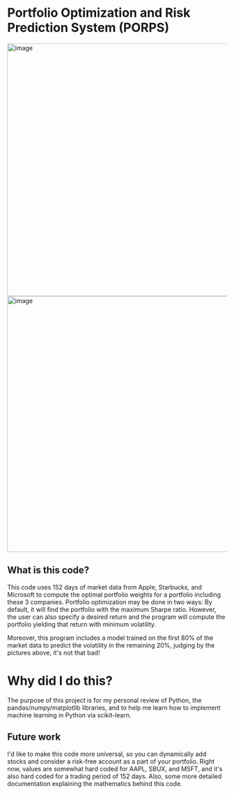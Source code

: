 # Portfolio Optimization and Risk Prediction System (PORPS)

<img width="986" height="579" alt="image" src="https://github.com/user-attachments/assets/2dedf997-412b-405a-a44e-3d58f873aa07" />
<img width="994" height="586" alt="image" src="https://github.com/user-attachments/assets/60b4d92c-b9d1-4735-8d3f-babe1039e636" />


## What is this code?
This code uses 152 days of market data from Apple, Starbucks, and Microsoft to compute the optimal portfolio weights for a portfolio including these 3 companies. 
Portfolio optimization may be done in two ways: By default, it will find the portfolio with the maximum Sharpe ratio. However, the user can also specify a desired return and the program will compute the portfolio yielding that return with minimum volatility.

Moreover, this program includes a model trained on the first 80% of the market data to predict the volatility in the remaining 20%, judging by the pictures above, it's not that bad!

# Why did I do this?
The purpose of this project is for my personal review of Python, the pandas/numpy/matplotlib libraries, and to help me learn how to implement machine learning in Python via scikit-learn. 

## Future work
I'd like to make this code more universal, so you can dynamically add stocks and consider a risk-free account as a part of your portfolio. Right now, values are somewhat hard coded for AAPL, SBUX, and MSFT, and it's also hard coded for a trading period of 152 days. Also, some more detailed documentation explaining the mathematics behind this code. 

